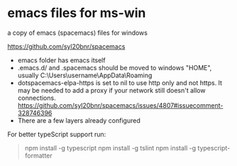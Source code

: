 # emacs files for ms-win
a copy of emacs (spacemacs) files for windows

<https://github.com/syl20bnr/spacemacs>

- emacs folder has emacs itself
- .emacs.d/ and .spacemacs should be moved to windows "HOME", usually C:\Users\username\AppData\Roaming
- dotspacemacs-elpa-https is set to nil to use http only and not https. It may be needed to add a proxy if your network still doesn't allow connections.
<https://github.com/syl20bnr/spacemacs/issues/4807#issuecomment-328746396>
- There are a few layers already configured


For better typeScript support run:
> npm install -g typescript
> npm install -g tslint
> npm install -g typescript-formatter



